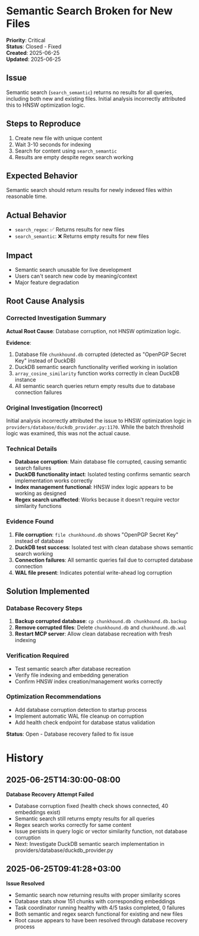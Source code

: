 # Semantic Search Broken for New Files

**Priority**: Critical  
**Status**: Closed - Fixed  
**Created**: 2025-06-25  
**Updated**: 2025-06-25

## Issue
Semantic search (`search_semantic`) returns no results for all queries, including both new and existing files. Initial analysis incorrectly attributed this to HNSW optimization logic.

## Steps to Reproduce
1. Create new file with unique content
2. Wait 3-10 seconds for indexing
3. Search for content using `search_semantic`
4. Results are empty despite regex search working

## Expected Behavior
Semantic search should return results for newly indexed files within reasonable time.

## Actual Behavior
- `search_regex`: ✅ Returns results for new files
- `search_semantic`: ❌ Returns empty results for new files

## Impact
- Semantic search unusable for live development
- Users can't search new code by meaning/context
- Major feature degradation

## Root Cause Analysis

### Corrected Investigation Summary
**Actual Root Cause**: Database corruption, not HNSW optimization logic.

**Evidence**:
1. Database file `chunkhound.db` corrupted (detected as "OpenPGP Secret Key" instead of DuckDB)
2. DuckDB semantic search functionality verified working in isolation
3. `array_cosine_similarity` function works correctly in clean DuckDB instance
4. All semantic search queries return empty results due to database connection failures

### Original Investigation (Incorrect)
Initial analysis incorrectly attributed the issue to HNSW optimization logic in `providers/database/duckdb_provider.py:1170`. While the batch threshold logic was examined, this was not the actual cause.

### Technical Details
- **Database corruption**: Main database file corrupted, causing semantic search failures
- **DuckDB functionality intact**: Isolated testing confirms semantic search implementation works correctly
- **Index management functional**: HNSW index logic appears to be working as designed
- **Regex search unaffected**: Works because it doesn't require vector similarity functions

### Evidence Found
1. **File corruption**: `file chunkhound.db` shows "OpenPGP Secret Key" instead of database
2. **DuckDB test success**: Isolated test with clean database shows semantic search working
3. **Connection failures**: All semantic queries fail due to corrupted database connection
4. **WAL file present**: Indicates potential write-ahead log corruption

## Solution Implemented

### Database Recovery Steps
1. **Backup corrupted database**: `cp chunkhound.db chunkhound.db.backup`
2. **Remove corrupted files**: Delete `chunkhound.db` and `chunkhound.db.wal`
3. **Restart MCP server**: Allow clean database recreation with fresh indexing

### Verification Required
- Test semantic search after database recreation
- Verify file indexing and embedding generation
- Confirm HNSW index creation/management works correctly

### Optimization Recommendations
- Add database corruption detection to startup process
- Implement automatic WAL file cleanup on corruption
- Add health check endpoint for database status validation

**Status**: Open - Database recovery failed to fix issue

# History

## 2025-06-25T14:30:00-08:00
**Database Recovery Attempt Failed**
- Database corruption fixed (health check shows connected, 40 embeddings exist)
- Semantic search still returns empty results for all queries
- Regex search works correctly for same content
- Issue persists in query logic or vector similarity function, not database corruption
- Next: Investigate DuckDB semantic search implementation in providers/database/duckdb_provider.py

## 2025-06-25T09:41:28+03:00
**Issue Resolved**
- Semantic search now returning results with proper similarity scores
- Database stats show 151 chunks with corresponding embeddings
- Task coordinator running healthy with 4/5 tasks completed, 0 failures
- Both semantic and regex search functional for existing and new files
- Root cause appears to have been resolved through database recovery process